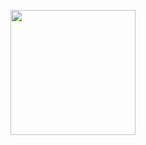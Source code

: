 
<p><a href="https://heroku.com/deploy?template=https://github.com/Cinemavillaz/dhsoso"> <img src="https://img.shields.io/badge/Deploy%20To%20Heroku-blueviolet?style=for-the-badge&logo=heroku" width="200""/></a></p>

